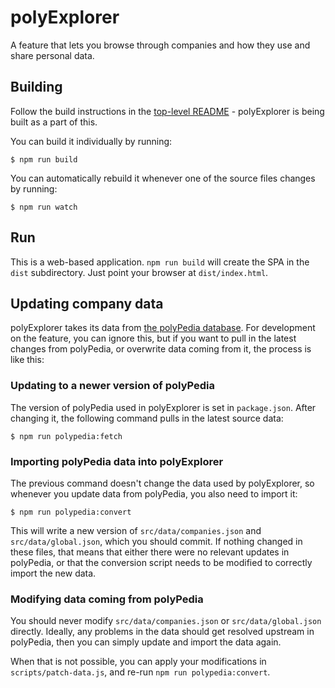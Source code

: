 # polyExplorer

A feature that lets you browse through companies and how they use and share
personal data.

## Building

Follow the build instructions in the [top-level README](../../README.md) -
polyExplorer is being built as a part of this.

You can build it individually by running:

    $ npm run build

You can automatically rebuild it whenever one of the source files changes by
running:

    $ npm run watch

## Run

This is a web-based application. `npm run build` will create the SPA in the
`dist` subdirectory. Just point your browser at `dist/index.html`.

## Updating company data

polyExplorer takes its data from [the polyPedia database]. For development on
the feature, you can ignore this, but if you want to pull in the latest changes
from polyPedia, or overwrite data coming from it, the process is like this:

### Updating to a newer version of polyPedia

The version of polyPedia used in polyExplorer is set in `package.json`. After
changing it, the following command pulls in the latest source data:

    $ npm run polypedia:fetch

### Importing polyPedia data into polyExplorer

The previous command doesn't change the data used by polyExplorer, so whenever
you update data from polyPedia, you also need to import it:

    $ npm run polypedia:convert

This will write a new version of `src/data/companies.json` and
`src/data/global.json`, which you should commit. If nothing changed in these
files, that means that either there were no relevant updates in polyPedia, or
that the conversion script needs to be modified to correctly import the new
data.

### Modifying data coming from polyPedia

You should never modify `src/data/companies.json` or `src/data/global.json`
directly. Ideally, any problems in the data should get resolved upstream in
polyPedia, then you can simply update and import the data again.

When that is not possible, you can apply your modifications in
`scripts/patch-data.js`, and re-run `npm run polypedia:convert`.

[the polyPedia database]: https://github.com/polypoly-eu/polypedia-data
